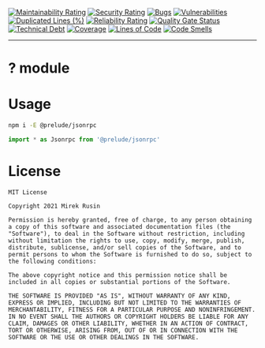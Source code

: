 [![Maintainability Rating](https://sonarcloud.io/api/project_badges/measure?project=preludejs_jsonrpc&metric=sqale_rating)](https://sonarcloud.io/summary/new_code?id=preludejs_jsonrpc)
[![Security Rating](https://sonarcloud.io/api/project_badges/measure?project=preludejs_jsonrpc&metric=security_rating)](https://sonarcloud.io/summary/new_code?id=preludejs_jsonrpc)
[![Bugs](https://sonarcloud.io/api/project_badges/measure?project=preludejs_jsonrpc&metric=bugs)](https://sonarcloud.io/summary/new_code?id=preludejs_jsonrpc)
[![Vulnerabilities](https://sonarcloud.io/api/project_badges/measure?project=preludejs_jsonrpc&metric=vulnerabilities)](https://sonarcloud.io/summary/new_code?id=preludejs_jsonrpc)
[![Duplicated Lines (%)](https://sonarcloud.io/api/project_badges/measure?project=preludejs_jsonrpc&metric=duplicated_lines_density)](https://sonarcloud.io/summary/new_code?id=preludejs_jsonrpc)
[![Reliability Rating](https://sonarcloud.io/api/project_badges/measure?project=preludejs_jsonrpc&metric=reliability_rating)](https://sonarcloud.io/summary/new_code?id=preludejs_jsonrpc)
[![Quality Gate Status](https://sonarcloud.io/api/project_badges/measure?project=preludejs_jsonrpc&metric=alert_status)](https://sonarcloud.io/summary/new_code?id=preludejs_jsonrpc)
[![Technical Debt](https://sonarcloud.io/api/project_badges/measure?project=preludejs_jsonrpc&metric=sqale_index)](https://sonarcloud.io/summary/new_code?id=preludejs_jsonrpc)
[![Coverage](https://sonarcloud.io/api/project_badges/measure?project=preludejs_jsonrpc&metric=coverage)](https://sonarcloud.io/summary/new_code?id=preludejs_jsonrpc)
[![Lines of Code](https://sonarcloud.io/api/project_badges/measure?project=preludejs_jsonrpc&metric=ncloc)](https://sonarcloud.io/summary/new_code?id=preludejs_jsonrpc)
[![Code Smells](https://sonarcloud.io/api/project_badges/measure?project=preludejs_jsonrpc&metric=code_smells)](https://sonarcloud.io/summary/new_code?id=preludejs_jsonrpc)

---

# ? module

# Usage

```bash
npm i -E @prelude/jsonrpc
```

```ts
import * as Jsonrpc from '@prelude/jsonrpc'
```

# License

```
MIT License

Copyright 2021 Mirek Rusin

Permission is hereby granted, free of charge, to any person obtaining a copy of this software and associated documentation files (the "Software"), to deal in the Software without restriction, including without limitation the rights to use, copy, modify, merge, publish, distribute, sublicense, and/or sell copies of the Software, and to permit persons to whom the Software is furnished to do so, subject to the following conditions:

The above copyright notice and this permission notice shall be included in all copies or substantial portions of the Software.

THE SOFTWARE IS PROVIDED "AS IS", WITHOUT WARRANTY OF ANY KIND, EXPRESS OR IMPLIED, INCLUDING BUT NOT LIMITED TO THE WARRANTIES OF MERCHANTABILITY, FITNESS FOR A PARTICULAR PURPOSE AND NONINFRINGEMENT. IN NO EVENT SHALL THE AUTHORS OR COPYRIGHT HOLDERS BE LIABLE FOR ANY CLAIM, DAMAGES OR OTHER LIABILITY, WHETHER IN AN ACTION OF CONTRACT, TORT OR OTHERWISE, ARISING FROM, OUT OF OR IN CONNECTION WITH THE SOFTWARE OR THE USE OR OTHER DEALINGS IN THE SOFTWARE.
```
